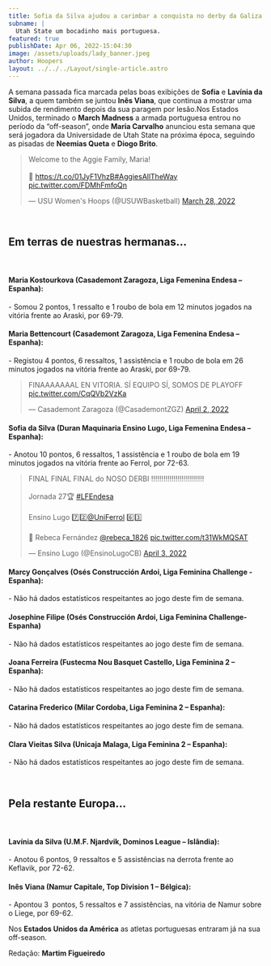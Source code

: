```yaml
---
title: Sofia da Silva ajudou a carimbar a conquista no derby da Galiza.
subname: |
  Utah State um bocadinho mais portuguesa.
featured: true
publishDate: Apr 06, 2022-15:04:30
image: /assets/uploads/lady_banner.jpeg
author: Hoopers
layout: ../../../Layout/single-article.astro
---
```

A semana passada fica marcada pelas boas exibições de **Sofia** e **Lavínia da Silva**, a quem também se juntou **Inês Viana**, que continua a mostrar uma subida de rendimento depois da sua paragem por lesão.Nos Estados Unidos, terminado o **March Madness** a armada portuguesa entrou no período da “off-season”, onde **Maria Carvalho** anunciou esta semana que será jogadora da Universidade de Utah State na próxima época, seguindo as pisadas de **Neemias Queta** e **Diogo Brito**.

<blockquote class="twitter-tweet"><p lang="en" dir="ltr">Welcome to the Aggie Family, Maria!<br><br>🔗 <a href="https://t.co/01JyF1VhzB">https://t.co/01JyF1VhzB</a><a href="https://twitter.com/hashtag/AggiesAllTheWay?src=hash&amp;ref_src=twsrc%5Etfw">#AggiesAllTheWay</a> <a href="https://t.co/FDMhFmfoQn">pic.twitter.com/FDMhFmfoQn</a></p>&mdash; USU Women&#39;s Hoops (@USUWBasketball) <a href="https://twitter.com/USUWBasketball/status/1508483535253880838?ref_src=twsrc%5Etfw">March 28, 2022</a></blockquote>

</br>

## Em terras de nuestras hermanas…

</br>

#### Maria Kostourkova (Casademont Zaragoza, Liga Femenina Endesa – Espanha):

\- Somou 2 pontos, 1 ressalto e 1 roubo de bola em 12 minutos jogados na vitória frente ao Araski, por 69-79.

#### Maria Bettencourt (Casademont Zaragoza, Liga Femenina Endesa – Espanha):

\- Registou 4 pontos, 6 ressaltos, 1 assistência e 1 roubo de bola em 26 minutos jogados na vitória frente ao Araski, por 69-79.

<blockquote class="twitter-tweet"><p lang="es" dir="ltr">FINAAAAAAAL EN VITORIA. SÍ EQUIPO SÍ, SOMOS DE PLAYOFF <a href="https://t.co/CqQVb2VzKa">pic.twitter.com/CqQVb2VzKa</a></p>&mdash; Casademont Zaragoza (@CasademontZGZ) <a href="https://twitter.com/CasademontZGZ/status/1510317413946040323?ref_src=twsrc%5Etfw">April 2, 2022</a></blockquote>

#### Sofia da Silva (Duran Maquinaria Ensino Lugo, Liga Femenina Endesa – Espanha):

\- Anotou 10 pontos, 6 ressaltos, 1 assistência e 1 roubo de bola em 19 minutos jogados na vitória frente ao Ferrol, por 72-63.

<blockquote class="twitter-tweet"><p lang="en" dir="ltr">FINAL FINAL FINAL do NOSO DERBI ‼️‼️‼️‼️‼️‼️‼️‼️‼️‼️‼️‼️‼️<br><br>Jornada 27🏆 <a href="https://twitter.com/hashtag/LFEndesa?src=hash&amp;ref_src=twsrc%5Etfw">#LFEndesa</a>       <br><br>Ensino Lugo 7️⃣2️⃣<a href="https://twitter.com/UniFerrol?ref_src=twsrc%5Etfw">@UniFerrol</a> 6️⃣3️⃣<br><br>📸 Rebeca Fernández <a href="https://twitter.com/rebeca_1826?ref_src=twsrc%5Etfw">@rebeca_1826</a> <a href="https://t.co/t31WkMQSAT">pic.twitter.com/t31WkMQSAT</a></p>&mdash; Ensino Lugo (@EnsinoLugoCB) <a href="https://twitter.com/EnsinoLugoCB/status/1510674083184353280?ref_src=twsrc%5Etfw">April 3, 2022</a></blockquote>

#### Marcy Gonçalves (Osés Construcción Ardoi, Liga Feminina Challenge - Espanha): 

\- Não há dados estatísticos respeitantes ao jogo deste fim de semana.

#### Josephine Filipe (Osés Construcción Ardoi, Liga Feminina Challenge- Espanha)

\- Não há dados estatísticos respeitantes ao jogo deste fim de semana. 

#### Joana Ferreira (Fustecma Nou Basquet Castello, Liga Feminina 2 – Espanha):

\- Não há dados estatísticos respeitantes ao jogo deste fim de semana. 

#### Catarina Frederico (Milar Cordoba, Liga Feminina 2 – Espanha):

\- Não há dados estatísticos respeitantes ao jogo deste fim de semana. 

#### Clara Vieitas Silva (Unicaja Malaga, Liga Feminina 2 – Espanha):

\- Não há dados estatísticos respeitantes ao jogo deste fim de semana. 

</br>

## Pela restante Europa…

</br>

#### Lavínia da Silva (U.M.F. Njardvik, Dominos League – Islândia):

\- Anotou 6 pontos, 9 ressaltos e 5 assistências na derrota frente ao Keflavik, por 72-62.

#### Inês Viana (Namur Capitale, Top Division 1 – Bélgica):

\- Apontou 3  pontos, 5 ressaltos e 7 assistências, na vitória de Namur sobre o Liege, por 69-62.

Nos **Estados Unidos da América** as atletas portuguesas entraram já na sua off-season.

Redação: **Martim Figueiredo**











<script async src="https://platform.twitter.com/widgets.js" charset="utf-8"></script>